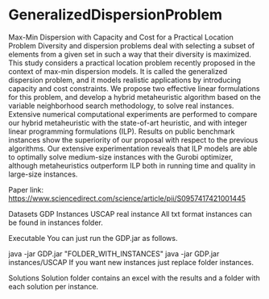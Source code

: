 # GeneralizedDispersionProblem
Max-Min Dispersion with Capacity and Cost for a Practical Location Problem
Diversity and dispersion problems deal with selecting a subset of elements from a given set in such a way that their diversity is maximized. This study considers a practical location problem recently proposed in the context of max-min dispersion models. It is called the generalized dispersion problem, and it models realistic applications by introducing capacity and cost constraints. We propose two effective linear formulations for this problem, and develop a hybrid metaheuristic algorithm based on the variable neighborhood search methodology, to solve real instances. Extensive numerical computational experiments are performed to compare our hybrid metaheuristic with the state-of-art heuristic, and with integer linear programming formulations (ILP). Results on public benchmark instances show the superiority of our proposal with respect to the previous algorithms. Our extensive experimentation reveals that ILP models are able to optimally solve medium-size instances with the Gurobi optimizer, although metaheuristics outperform ILP both in running time and quality in large-size instances.

Paper link: https://www.sciencedirect.com/science/article/pii/S0957417421001445

Datasets
GDP Instances
USCAP real instance
All txt format instances can be found in instances folder.

Executable
You can just run the GDP.jar as follows.

java -jar GDP.jar "FOLDER_WITH_INSTANCES"
java -jar GDP.jar instances/USCAP
If you want new instances just replace folder instances.

Solutions
Solution folder contains an excel with the results and a folder with each solution per instance.
